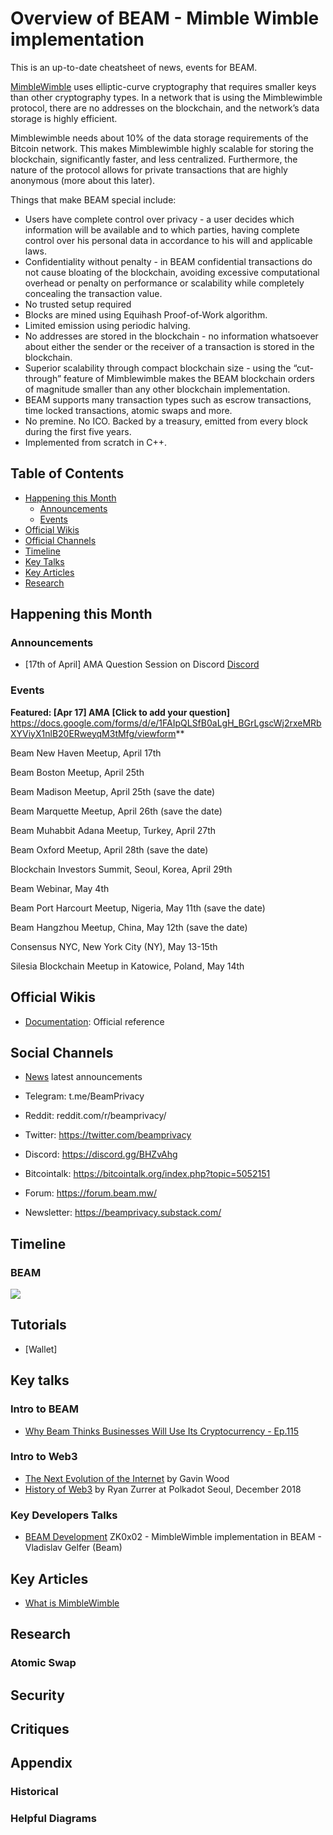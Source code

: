 # Overview of BEAM - Mimble Wimble implementation

This is an up-to-date cheatsheet of news, events for BEAM.

[MimbleWimble](https://github.com/BeamMW) uses elliptic-curve cryptography that requires smaller keys than other cryptography types. In a network that is using the Mimblewimble protocol, there are no addresses on the blockchain, and the network’s data storage is highly efficient.

Mimblewimble needs about 10% of the data storage requirements of the Bitcoin network. This makes Mimblewimble highly scalable for storing the blockchain, significantly faster, and less centralized. Furthermore, the nature of the protocol allows for private transactions that are highly anonymous (more about this later).

Things that make BEAM special include:

* Users have complete control over privacy - a user decides which information will be available and to which parties, having complete control over his personal data in accordance to his will and applicable laws.
* Confidentiality without penalty - in BEAM confidential transactions do not cause bloating of the blockchain, avoiding excessive computational overhead or penalty on performance or scalability while completely concealing the transaction value.
* No trusted setup required
* Blocks are mined using Equihash Proof-of-Work algorithm.
* Limited emission using periodic halving.
* No addresses are stored in the blockchain - no information whatsoever about either the sender or the receiver of a transaction is stored in the blockchain.
* Superior scalability through compact blockchain size - using the “cut-through” feature of Mimblewimble makes the BEAM blockchain orders of magnitude smaller than any other blockchain implementation.
* BEAM supports many transaction types such as escrow transactions, time locked transactions, atomic swaps and more.
* No premine. No ICO. Backed by a treasury, emitted from every block during the first five years.
* Implemented from scratch in C++.


## Table of Contents
* [Happening this Month](#Happening-this-Month)
    * [Announcements](#Announcements)
    * [Events](#Events)
* [Official Wikis](#Official-Wikis)
* [Official Channels](#Social-Channels)
* [Timeline](#Timeline)
* [Key Talks](#Key-talks)
* [Key Articles](#Key-Articles)
* [Research](#Research)


## Happening this Month
### Announcements
- [17th of April] AMA Question Session on Discord  [Discord](https://t.co/xsx1giisHq)


### Events
**Featured: [Apr 17] AMA [Click to add your question]** https://docs.google.com/forms/d/e/1FAIpQLSfB0aLgH_BGrLgscWj2rxeMRbXYViyX1nlB20ERweyqM3tMfg/viewform**

Beam New Haven Meetup, April 17th

Beam Boston Meetup, April 25th

Beam Madison Meetup, April 25th (save the date)

Beam Marquette Meetup, April 26th (save the date)

Beam Muhabbit Adana Meetup, Turkey, April 27th

Beam Oxford Meetup, April 28th (save the date)

Blockchain Investors Summit, Seoul, Korea, April 29th

Beam Webinar, May 4th

Beam Port Harcourt Meetup, Nigeria, May 11th (save the date)

Beam Hangzhou Meetup, China, May 12th (save the date)

Consensus NYC, New York City (NY), May 13-15th

Silesia Blockchain Meetup in Katowice, Poland, May 14th

## Official Wikis
- [Documentation](https://documentation.beam.mw/en/latest/): Official reference 


## Social Channels

- [News](https://t.me/BeamNews) latest announcements

- Telegram: t.me/BeamPrivacy

- Reddit: reddit.com/r/beamprivacy/

- Twitter: https://twitter.com/beamprivacy

- Discord: https://discord.gg/BHZvAhg

- Bitcointalk: https://bitcointalk.org/index.php?topic=5052151

- Forum: https://forum.beam.mw/

- Newsletter: https://beamprivacy.substack.com/


## Timeline
### BEAM
![](https://raw.githubusercontent.com/TomaszWaszczyk/awesome-beam-mimble-wimble/master/pictures/roadmap-2019.png)


## Tutorials
- [Wallet]


## Key talks
### Intro to BEAM
* [Why Beam Thinks Businesses Will Use Its Cryptocurrency - Ep.115](https://www.youtube.com/watch?v=8S5U7HgBDIs)


### Intro to Web3
* [The Next Evolution of the Internet](https://www.youtube.com/watch?v=ouMK-Q9S7cc) by Gavin Wood
* [History of Web3](https://www.youtube.com/watch?v=JAyw7FWXncE) by Ryan Zurrer at Polkadot Seoul, December 2018


### Key Developers Talks

* [BEAM Development](https://www.youtube.com/watch?v=EX9jQg9tuQc) ZK0x02 - MimbleWimble implementation in BEAM - Vladislav Gelfer (Beam)


## Key Articles
- [What is MimbleWimble](https://cryptopotato.com/what-is-mimblewimble-the-complete-beginners-guide/)


## Research
### Atomic Swap


## Security
## Critiques
## Appendix
### Historical

### Helpful Diagrams
